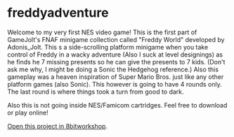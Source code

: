 freddyadventure
=====
Welcome to my very first NES video game! This is the first part of GameJolt's FNAF minigame collection called "Freddy World" developed by Adonis_Jolt. This s a side-scrolling platform minigame when you take control of Freddy in a wacky adventure (Also I suck at level designings) as he finds he 7 missing presents so he can give the presents to 7 kids. (Don't ask me why, I might be doing a Sonic the Hedgehog reference.) Also this gameplay was a heaven inspiration of Super Mario Bros. just like any other platform games (also Sonic). This however is going to have 4 rounds only. The last round is where things took a turn from good to dark.

Also this is not going inside NES/Famicom cartridges. Feel free to download or play online!

[Open this project in 8bitworkshop](http://8bitworkshop.com/redir.html?platform=nes&githubURL=https%3A%2F%2Fgithub.com%2FPac-MagicianGITHUB%2Ffreddyadventure&file=freddyadventure.c).
